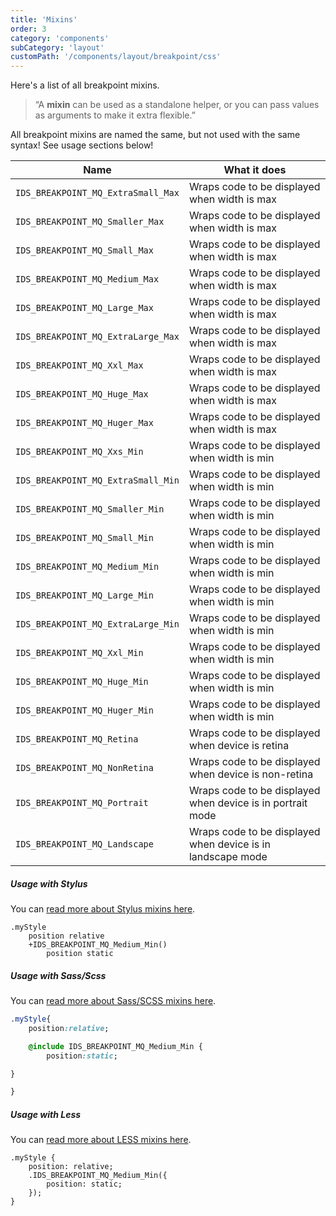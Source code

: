 ```yaml
---
title: 'Mixins'
order: 3
category: 'components'
subCategory: 'layout'
customPath: '/components/layout/breakpoint/css'
---
```


Here's a list of all breakpoint mixins.

> “A **mixin** can be used as a standalone helper, or you can pass values as arguments to make it extra flexible.”

<div class="if alert-banner warning">All breakpoint mixins are named the same, but not used with the same syntax! See usage sections below!</div>

| Name                               | What it does                                                |
| ---------------------------------- | ----------------------------------------------------------- |
| `IDS_BREAKPOINT_MQ_ExtraSmall_Max` | Wraps code to be displayed when width is max                |
| `IDS_BREAKPOINT_MQ_Smaller_Max`    | Wraps code to be displayed when width is max                |
| `IDS_BREAKPOINT_MQ_Small_Max`      | Wraps code to be displayed when width is max                |
| `IDS_BREAKPOINT_MQ_Medium_Max`     | Wraps code to be displayed when width is max                |
| `IDS_BREAKPOINT_MQ_Large_Max`      | Wraps code to be displayed when width is max                |
| `IDS_BREAKPOINT_MQ_ExtraLarge_Max` | Wraps code to be displayed when width is max                |
| `IDS_BREAKPOINT_MQ_Xxl_Max`        | Wraps code to be displayed when width is max                |
| `IDS_BREAKPOINT_MQ_Huge_Max`       | Wraps code to be displayed when width is max                |
| `IDS_BREAKPOINT_MQ_Huger_Max`      | Wraps code to be displayed when width is max                |
| `IDS_BREAKPOINT_MQ_Xxs_Min`        | Wraps code to be displayed when width is min                |
| `IDS_BREAKPOINT_MQ_ExtraSmall_Min` | Wraps code to be displayed when width is min                |
| `IDS_BREAKPOINT_MQ_Smaller_Min`    | Wraps code to be displayed when width is min                |
| `IDS_BREAKPOINT_MQ_Small_Min`      | Wraps code to be displayed when width is min                |
| `IDS_BREAKPOINT_MQ_Medium_Min`     | Wraps code to be displayed when width is min                |
| `IDS_BREAKPOINT_MQ_Large_Min`      | Wraps code to be displayed when width is min                |
| `IDS_BREAKPOINT_MQ_ExtraLarge_Min` | Wraps code to be displayed when width is min                |
| `IDS_BREAKPOINT_MQ_Xxl_Min`        | Wraps code to be displayed when width is min                |
| `IDS_BREAKPOINT_MQ_Huge_Min`       | Wraps code to be displayed when width is min                |
| `IDS_BREAKPOINT_MQ_Huger_Min`      | Wraps code to be displayed when width is min                |
| `IDS_BREAKPOINT_MQ_Retina`         | Wraps code to be displayed when device is retina            |
| `IDS_BREAKPOINT_MQ_NonRetina`      | Wraps code to be displayed when device is non-retina        |
| `IDS_BREAKPOINT_MQ_Portrait`       | Wraps code to be displayed when device is in portrait mode  |
| `IDS_BREAKPOINT_MQ_Landscape`      | Wraps code to be displayed when device is in landscape mode |

##### Usage with Stylus

<div class="if alert-banner">
 You can <a class="if external-link" href="https://stylus-lang.com/docs/mixins.html" target="\_blank" rel="noreferrer noopener"> read more about Stylus mixins here</a>.
</div>

```stylus
.myStyle
    position relative
    +IDS_BREAKPOINT_MQ_Medium_Min()
        position static
```

##### Usage with Sass/Scss

<div class="if alert-banner">
 You can <a class="if external-link" href="https://sass-lang.com/documentation/at-rules/mixin" target="\_blank" rel="noreferrer noopener"> read more about Sass/SCSS mixins here</a>.
</div>

```sass
.myStyle{
    position:relative;

    @include IDS_BREAKPOINT_MQ_Medium_Min {
        position:static;

}

}
```

##### Usage with Less

<div class="if alert-banner">
 You can <a class="if external-link" href="http://lesscss.org/features/#mixins-feature" target="\_blank" rel="noreferrer noopener"> read more about LESS mixins here</a>.
</div>

```less
.myStyle {
    position: relative;
    .IDS_BREAKPOINT_MQ_Medium_Min({
        position: static;
    });
}
```
